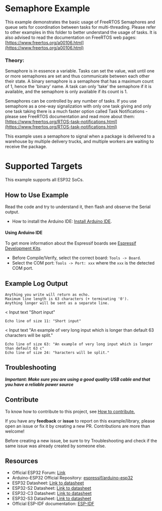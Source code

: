 # Semaphore Example

This example demonstrates the basic usage of FreeRTOS Semaphores and queue sets for coordination between tasks for multi-threading.
Please refer to other examples in this folder to better understand the usage of tasks.
It is also advised to read the documentation on FreeRTOS web pages:
[https://www.freertos.org/a00106.html](https://www.freertos.org/a00106.html)

### Theory:
Semaphore is in essence a variable. Tasks can set the value, wait until one or more
semaphores are set and thus communicate between each other their state.
A binary semaphore is a semaphore that has a maximum count of 1, hence the 'binary' name.
A task can only 'take' the semaphore if it is available, and the semaphore is only available if its count is 1.

Semaphores can be controlled by any number of tasks. If you use semaphore as a one-way
signalization with only one task giving and only one task taking there is a much faster option
called Task Notifications - please see FreeRTOS documentation and read more about them: [https://www.freertos.org/RTOS-task-notifications.html](https://www.freertos.org/RTOS-task-notifications.html)

This example uses a semaphore to signal when a package is delivered to a warehouse by multiple
delivery trucks, and multiple workers are waiting to receive the package.

# Supported Targets

This example supports all ESP32 SoCs.

## How to Use Example

Read the code and try to understand it, then flash and observe the Serial output.

* How to install the Arduino IDE: [Install Arduino IDE](https://github.com/espressif/arduino-esp32/tree/master/docs/arduino-ide).

#### Using Arduino IDE

To get more information about the Espressif boards see [Espressif Development Kits](https://www.espressif.com/en/products/devkits).

* Before Compile/Verify, select the correct board: `Tools -> Board`.
* Select the COM port: `Tools -> Port: xxx` where the `xxx` is the detected COM port.

## Example Log Output

```
Anything you write will return as echo.
Maximum line length is 63 characters (+ terminating '0').
Anything longer will be sent as a separate line.

```
< Input text "Short input"

``Echo line of size 11: "Short input"``

< Input text "An example of very long input which is longer than default 63 characters will be split."

```
Echo line of size 63: "An example of very long input which is longer than default 63 c"
Echo line of size 24: "haracters will be split."
```

## Troubleshooting

***Important: Make sure you are using a good quality USB cable and that you have a reliable power source***

## Contribute

To know how to contribute to this project, see [How to contribute.](https://github.com/espressif/arduino-esp32/blob/master/CONTRIBUTING.rst)

If you have any **feedback** or **issue** to report on this example/library, please open an issue or fix it by creating a new PR. Contributions are more than welcome!

Before creating a new issue, be sure to try Troubleshooting and check if the same issue was already created by someone else.

## Resources

* Official ESP32 Forum: [Link](https://esp32.com)
* Arduino-ESP32 Official Repository: [espressif/arduino-esp32](https://github.com/espressif/arduino-esp32)
* ESP32 Datasheet: [Link to datasheet](https://www.espressif.com/sites/default/files/documentation/esp32_datasheet_en.pdf)
* ESP32-S2 Datasheet: [Link to datasheet](https://www.espressif.com/sites/default/files/documentation/esp32-s2_datasheet_en.pdf)
* ESP32-C3 Datasheet: [Link to datasheet](https://www.espressif.com/sites/default/files/documentation/esp32-c3_datasheet_en.pdf)
* ESP32-S3 Datasheet: [Link to datasheet](https://www.espressif.com/sites/default/files/documentation/esp32-s3_datasheet_en.pdf)
* Official ESP-IDF documentation: [ESP-IDF](https://idf.espressif.com)
